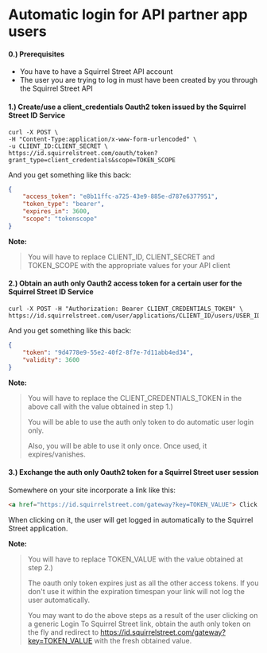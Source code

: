 # Automatic login for API partner app users

#### 0.) Prerequisites

 - You have to have a Squirrel Street API account
 - The user you are trying to log in must have been created by you through the Squirrel Street API

 
#### 1.) Create/use a client_credentials Oauth2 token issued by the Squirrel Street ID Service

```curl
curl -X POST \
-H "Content-Type:application/x-www-form-urlencoded" \
-u CLIENT_ID:CLIENT_SECRET \
https://id.squirrelstreet.com/oauth/token?grant_type=client_credentials&scope=TOKEN_SCOPE
```

And you get something like this back:

```json
{
    "access_token": "e8b11ffc-a725-43e9-885e-d787e6377951",
    "token_type": "bearer",
    "expires_in": 3600,
    "scope": "tokenscope"
}
```

**Note:**
> You will have to replace CLIENT_ID, CLIENT_SECRET and TOKEN_SCOPE
> with the appropriate values for your API client


#### 2.) Obtain an auth only Oauth2 access token for a certain user for the Squirrel Street ID Service

```curl
curl -X POST -H "Authorization: Bearer CLIENT_CREDENTIALS_TOKEN" \ https://id.squirrelstreet.com/user/applications/CLIENT_ID/users/USER_ID/tokens
```

And you get something like this back:

```json
{
    "token": "9d4778e9-55e2-40f2-8f7e-7d11abb4ed34",
    "validity": 3600
}
```
**Note:**
> You will have to replace the CLIENT_CREDENTIALS_TOKEN in the above call with
> the value obtained in step 1.)
>
> You will be able to use the auth only token to do automatic user login only.
>
> Also, you will be able to use it only once. Once used, it expires/vanishes.


#### 3.) Exchange the auth only Oauth2 token for a Squirrel Street user session

Somewhere on your site incorporate a link like this:

```html
<a href="https://id.squirrelstreet.com/gateway?key=TOKEN_VALUE"> Click to see your Squirrel Street documents </a>
```

When clicking on it, the user will get logged in automatically to the Squirrel Street application.

**Note:**
> You will have to replace TOKEN_VALUE with the value obtained at step 2.) 
>
> The oauth only token expires just as all the other access tokens. If you don't use it
> within the expiration timespan your link will not log the user automatically.
>
> You may want to do the above steps as a result of the user clicking on a generic
> Login To Squirrel Street link, obtain the auth only token on the fly and redirect to https://id.squirrelstreet.com/gateway?key=TOKEN_VALUE with the fresh obtained value.
